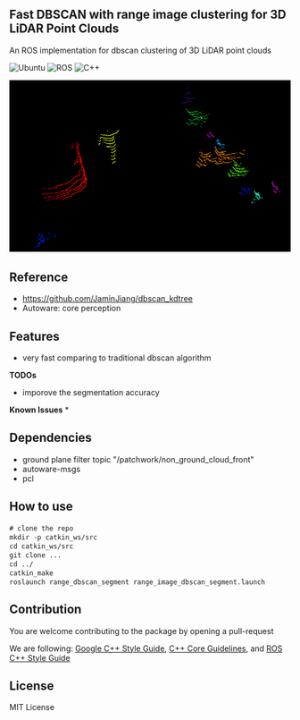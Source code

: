 ## Fast DBSCAN with range image clustering for 3D LiDAR Point Clouds
An ROS implementation for dbscan clustering of 3D LiDAR point clouds

![Ubuntu](https://img.shields.io/badge/OS-Ubuntu-informational?style=flat&logo=ubuntu&logoColor=white&color=2bbc8a)
![ROS](https://img.shields.io/badge/Tools-ROS-informational?style=flat&logo=ROS&logoColor=white&color=2bbc8a)
![C++](https://img.shields.io/badge/Code-C++-informational?style=flat&logo=c%2B%2B&logoColor=white&color=2bbc8a)

![demo_1](media/demo_01.png)


## Reference
* https://github.com/JaminJiang/dbscan_kdtree
* Autoware: core perception

## Features
* very fast comparing to traditional dbscan algorithm

**TODOs**
* imporove the segmentation accuracy 

**Known Issues**
* 

## Dependencies
* ground plane filter topic "/patchwork/non_ground_cloud_front"
* autoware-msgs
* pcl

## How to use
    # clone the repo
    mkdir -p catkin_ws/src
    cd catkin_ws/src
    git clone ...
    cd ../
    catkin_make 
    roslaunch range_dbscan_segment range_image_dbscan_segment.launch

## Contribution
You are welcome contributing to the package by opening a pull-request

We are following: 
[Google C++ Style Guide](https://google.github.io/styleguide/cppguide.html), 
[C++ Core Guidelines](https://isocpp.github.io/CppCoreGuidelines/CppCoreGuidelines#main), 
and [ROS C++ Style Guide](http://wiki.ros.org/CppStyleGuide)

## License
MIT License